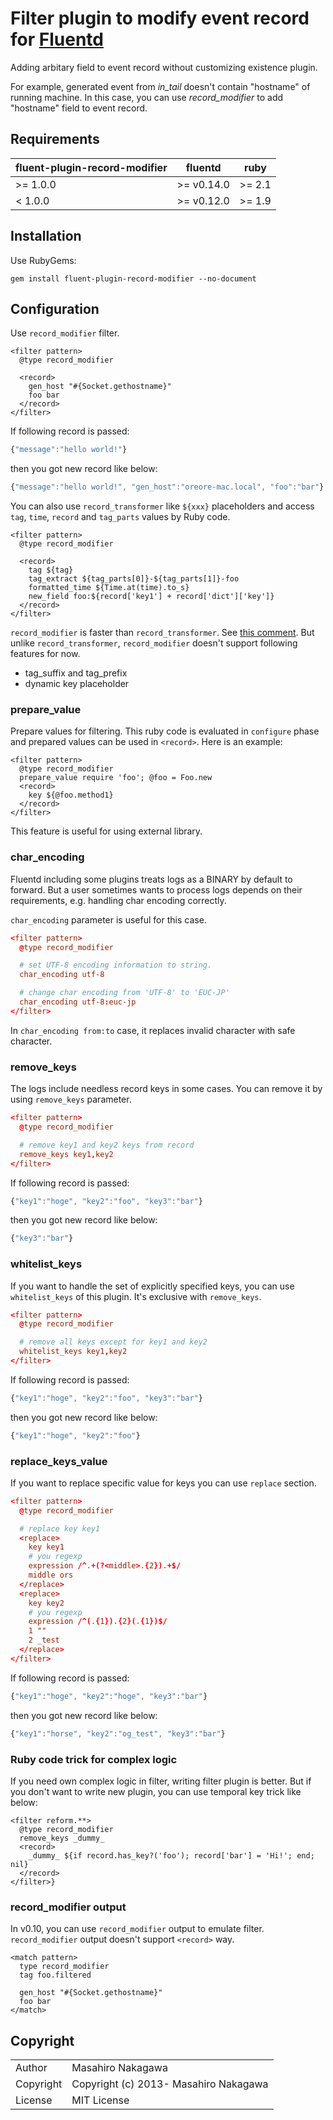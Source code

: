 # Filter plugin to modify event record for [Fluentd](http://fluentd.org)

Adding arbitary field to event record without customizing existence plugin.

For example, generated event from *in_tail* doesn't contain "hostname" of running machine.
In this case, you can use *record_modifier* to add "hostname" field to event record.

## Requirements

| fluent-plugin-record-modifier  | fluentd | ruby |
|--------------------------------|---------|------|
| >= 1.0.0 | >= v0.14.0 | >= 2.1 |
|  < 1.0.0 | >= v0.12.0 | >= 1.9 |

## Installation

Use RubyGems:

    gem install fluent-plugin-record-modifier --no-document

## Configuration

Use `record_modifier` filter.

    <filter pattern>
      @type record_modifier

      <record>
        gen_host "#{Socket.gethostname}"
        foo bar
      </record>
    </filter>

If following record is passed:

```js
{"message":"hello world!"}
```

then you got new record like below:

```js
{"message":"hello world!", "gen_host":"oreore-mac.local", "foo":"bar"}
```

You can also use `record_transformer` like `${xxx}` placeholders and access `tag`, `time`, `record` and `tag_parts` values by Ruby code.

    <filter pattern>
      @type record_modifier

      <record>
        tag ${tag}
        tag_extract ${tag_parts[0]}-${tag_parts[1]}-foo
        formatted_time ${Time.at(time).to_s}
        new_field foo:${record['key1'] + record['dict']['key']} 
      </record>
    </filter>

`record_modifier` is faster than `record_transformer`. See [this comment](https://github.com/repeatedly/fluent-plugin-record-modifier/pull/7#issuecomment-169843012).
But unlike `record_transformer`, `record_modifier` doesn't support following features for now.

- tag_suffix and tag_prefix
- dynamic key placeholder

### prepare_value

Prepare values for filtering. This ruby code is evaluated in `configure` phase and prepared values can be used in `<record>`. Here is an example:

    <filter pattern>
      @type record_modifier
      prepare_value require 'foo'; @foo = Foo.new
      <record>
        key ${@foo.method1}
      </record>
    </filter>

This feature is useful for using external library.

### char_encoding

Fluentd including some plugins treats logs as a BINARY by default to forward.
But a user sometimes wants to process logs depends on their requirements, e.g. handling char encoding correctly.

`char_encoding` parameter is useful for this case.

```conf
<filter pattern>
  @type record_modifier

  # set UTF-8 encoding information to string.
  char_encoding utf-8

  # change char encoding from 'UTF-8' to 'EUC-JP'
  char_encoding utf-8:euc-jp
</filter>
```

In `char_encoding from:to` case, it replaces invalid character with safe character.

### remove_keys

The logs include needless record keys in some cases.
You can remove it by using `remove_keys` parameter.

```conf
<filter pattern>
  @type record_modifier

  # remove key1 and key2 keys from record
  remove_keys key1,key2
</filter>
```

If following record is passed:

```js
{"key1":"hoge", "key2":"foo", "key3":"bar"}
```

then you got new record like below:

```js
{"key3":"bar"}
```

### whitelist_keys

If you want to handle the set of explicitly specified keys, you can use `whitelist_keys` of this plugin. It's exclusive with `remove_keys`.

```conf
<filter pattern>
  @type record_modifier

  # remove all keys except for key1 and key2
  whitelist_keys key1,key2
</filter>
```

If following record is passed:

```js
{"key1":"hoge", "key2":"foo", "key3":"bar"}
```

then you got new record like below:

```js
{"key1":"hoge", "key2":"foo"}
```

### replace_keys_value

If you want to replace specific value for keys you can use `replace` section.

```conf
<filter pattern>
  @type record_modifier

  # replace key key1
  <replace>
    key key1
    # you regexp
    expression /^.+(?<middle>.{2}).+$/
    middle ors
  </replace>
  <replace>
    key key2
    # you regexp
    expression /^(.{1}).{2}(.{1})$/
    1 ""
    2 _test 
  </replace>
</filter>
```

If following record is passed:

```js
{"key1":"hoge", "key2":"hoge", "key3":"bar"}
```

then you got new record like below:

```js
{"key1":"horse", "key2":"og_test", "key3":"bar"}
```


### Ruby code trick for complex logic

If you need own complex logic in filter, writing filter plugin is better. But if you don't want to write new plugin, you can use temporal key trick like below:

```
<filter reform.**>
  @type record_modifier
  remove_keys _dummy_
  <record>
    _dummy_ ${if record.has_key?('foo'); record['bar'] = 'Hi!'; end; nil}
  </record>
</filter>}
```

### record_modifier output

In v0.10, you can use `record_modifier` output to emulate filter. `record_modifier` output doesn't support `<record>` way.

    <match pattern>
      type record_modifier
      tag foo.filtered

      gen_host "#{Socket.gethostname}"
      foo bar
    </match>

## Copyright

<table>
  <tr>
    <td>Author</td><td>Masahiro Nakagawa <repeatedly@gmail.com></td>
  </tr>
  <tr>
    <td>Copyright</td><td>Copyright (c) 2013- Masahiro Nakagawa</td>
  </tr>
  <tr>
    <td>License</td><td>MIT License</td>
  </tr>
</table>
